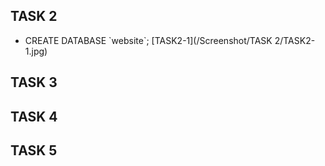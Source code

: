 ## TASK 2
- CREATE DATABASE \`website`;
[TASK2-1](/Screenshot/TASK 2/TASK2-1.jpg)
## TASK 3
## TASK 4
## TASK 5
